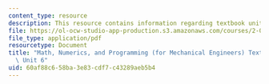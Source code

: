 ```yaml
---
content_type: resource
description: This resource contains information regarding textbook unit 6.
file: https://ol-ocw-studio-app-production.s3.amazonaws.com/courses/2-086-numerical-computation-for-mechanical-engineers-spring-2013/60af88c658ba3e83cdf7c43289aeb5b4_MIT2_086S13_Unit6_Textbook.pdf
file_type: application/pdf
resourcetype: Document
title: "Math, Numerics, and Programming (for Mechanical Engineers) Textbook \u2013\
  \ Unit 6"
uid: 60af88c6-58ba-3e83-cdf7-c43289aeb5b4
---
```

